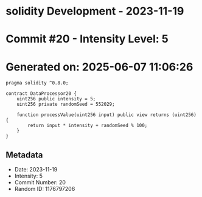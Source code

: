 ﻿# solidity Development - 2023-11-19
# Commit #20 - Intensity Level: 5
# Generated on: 2025-06-07 11:06:26
```solidity
pragma solidity ^0.8.0;

contract DataProcessor20 {
    uint256 public intensity = 5;
    uint256 private randomSeed = 552029;

    function processValue(uint256 input) public view returns (uint256) {
        return input * intensity + randomSeed % 100;
    }
}
```
## Metadata
- Date: 2023-11-19
- Intensity: 5
- Commit Number: 20
- Random ID: 1176797206
